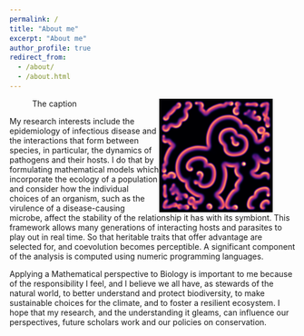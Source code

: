 ```yaml
---
permalink: /
title: "About me"
excerpt: "About me"
author_profile: true
redirect_from: 
  - /about/
  - /about.html
---
```


<figure>
  <a href="/images/spirals2.png">
  <img style="float: right;" src="/images/spirals2.png" alt = "The alternative text" width="200"/>
    </a>
  <figcaption>The caption </a></figcaption>
</figure>

My research interests include the epidemiology of infectious disease and the interactions that form between species, in particular, the dynamics of pathogens and their hosts. I do that by formulating mathematical models which incorporate the ecology of a population and consider how the individual choices of an organism, such as the virulence of a disease-causing microbe, affect the stability of the relationship it has with its symbiont. This framework allows many generations of interacting hosts and parasites to play out in real time. So that heritable traits that offer advantage are selected for, and coevolution becomes perceptible. A significant component of the analysis is computed using numeric programming languages.

Applying a Mathematical perspective to Biology is important to me because of the responsibility I feel, and I believe we all have, as stewards of the natural world, to better understand and protect biodiversity, to make sustainable choices for the climate, and to foster a resilient ecosystem. I hope that my research, and the understanding it gleams, can influence our perspectives, future scholars work and our policies on conservation.
